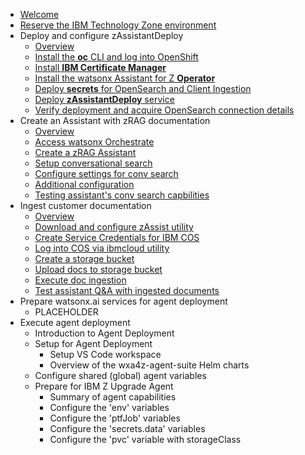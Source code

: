 * [Welcome](index.md)
* [Reserve the IBM Technology Zone environment](TechZoneEnvironment.md)
* Deploy and configure zAssistantDeploy
    * [Overview](zAssistantDeploy/Overview.md)
    * [Install the **oc** CLI and log into OpenShift](zAssistantDeploy/install-oc-utility.md)
    * [Install **IBM Certificate Manager**](zAssistantDeploy/install-cert-manager.md)
    * [Install the watsonx Assistant for Z **Operator**](zAssistantDeploy/install-wxa4z-operator.md)
    * [Deploy **secrets** for OpenSearch and Client Ingestion](zAssistantDeploy/deploy-secrets.md)
    * [Deploy **zAssistantDeploy** service](zAssistantDeploy/deploy-zAssistantDeploy.md)
    * [Verify deployment and acquire OpenSearch connection details](zAssistantDeploy/verify-deployment.md)
* Create an Assistant with zRAG documentation
    * [Overview](zRAG-Assistant/Overview.md)
    * [Access watsonx Orchestrate](zRAG-Assistant/access-wxo.md)
    * [Create a zRAG Assistant](zRAG-Assistant/create-assistant.md)
    * [Setup conversational search](zRAG-Assistant/setup-conv-search.md)
    * [Configure settings for conv search](zRAG-Assistant/configure-settings.md)
    * [Additional configuration](zRAG-Assistant/additional-config.md)
    * [Testing assistant's conv search capbilities](zRAG-Assistant/testing-conv-search.md)
* Ingest customer documentation
    * [Overview](ingest/Overview.md)
    * [Download and configure zAssist utility](ingest/download-zassist.md)
    * [Create Service Credentials for IBM COS](ingest/cos-service-credentials.md)
    * [Log into COS via ibmcloud utility](ingest/ibmcloud-utility.md)
    * [Create a storage bucket](ingest/create-storage-bucket.md)
    * [Upload docs to storage bucket](ingest/upload-docs.md)
    * [Execute doc ingestion](ingest/execute-ingestion.md)
    * [Test assistant Q&A with ingested documents](ingest/test-q&a.md)
* Prepare watsonx.ai services for agent deployment
    * PLACEHOLDER
* Execute agent deployment 
    * Introduction to Agent Deployment
    * Setup for Agent Deployment
        * Setup VS Code workspace
        * Overview of the wxa4z-agent-suite Helm charts
    * Configure shared (global) agent variables
    * Prepare for IBM Z Upgrade Agent
        * Summary of agent capabilities
        * Configure the 'env' variables
        * Configure the 'ptfJob' variables
        * Configure the 'secrets.data' variables
        * Configure the 'pvc' variable with storageClass